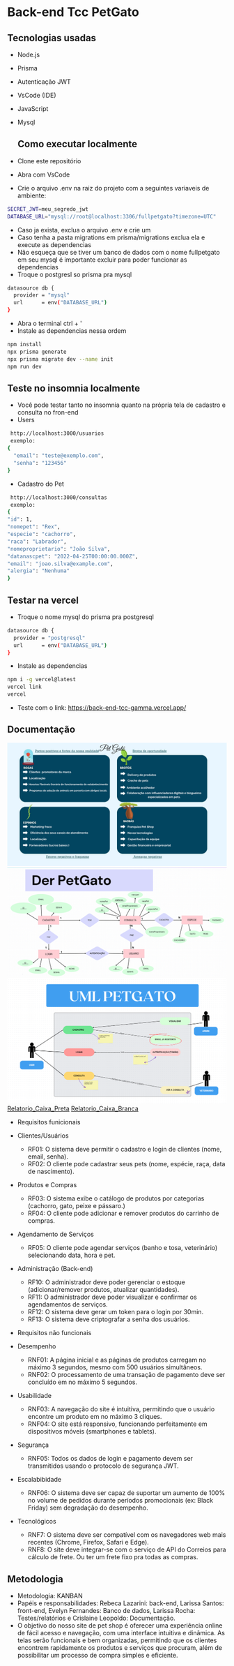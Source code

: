 # Back-end Tcc PetGato

## Tecnologias usadas

- Node.js
- Prisma
- Autenticação JWT
- VsCode (IDE)
- JavaScript
- Mysql

  ## Como executar localmente
- Clone este repositório
- Abra com VsCode
- Crie o arquivo .env na raiz do projeto com a seguintes variaveis de ambiente:
````bash
SECRET_JWT=meu_segredo_jwt
DATABASE_URL="mysql://root@localhost:3306/fullpetgato?timezone=UTC"
````
- Caso ja exista, exclua o arquivo .env e crie um
- Caso tenha a pasta migrations em prisma/migrations exclua ela e execute as dependencias
- Não esqueça que se tiver um banco de dados com o nome fullpetgato em seu mysql é importante excluir para poder funcionar as dependencias
- Troque o postgresl so prisma pra mysql 
```bash
datasource db {
  provider = "mysql"
  url      = env("DATABASE_URL")
}
```
- Abra o terminal ctrl + '
- Instale as dependencias nessa ordem
```bash
npm install
npx prisma generate
npx prisma migrate dev --name init
npm run dev
```

## Teste no insomnia localmente
- Você pode testar tanto no insomnia quanto na própria tela de cadastro e consulta no fron-end
- Users
```bash
 http://localhost:3000/usuarios
 exemplo:
{
  "email": "teste@exemplo.com",
  "senha": "123456"
}
```

- Cadastro do Pet
```bash
 http://localhost:3000/consultas
 exemplo:
{
"id": 1,
"nomepet": "Rex",
"especie": "cachorro",
"raca": "Labrador",
"nomeproprietario": "João Silva",
"datanascpet": "2022-04-25T00:00:00.000Z",
"email": "joao.silva@example.com",
"alergia": "Nenhuma"
}
```

## Testar na vercel
- Troque o nome mysql do prisma pra postgresql
```bash
datasource db {
  provider = "postgresql"
  url      = env("DATABASE_URL")
}
```
- Instale as dependencias
```bash
npm i -g vercel@latest
vercel link
vercel
```
- Teste com o link: https://back-end-tcc-gamma.vercel.app/

## Documentação
![matriz_swot](./docs/fofapetshop.png)
![DER](./docs/I1.png)
![UML](./docs/UML.png)
[Relatorio_Caixa_Preta](./docs/caixa_preta_back-end.pdf)
[Relatorio_Caixa_Branca](./docs/relatoriocaixapreta.pdf)
- Requisitos funicionais
- Clientes/Usuários
  - RF01: O sistema deve permitir o cadastro e login de clientes (nome, email, senha).
  - RF02: O cliente pode cadastrar seus pets (nome, espécie, raça, data de nascimento).
- Produtos e Compras
  - RF03: O sistema exibe o catálogo de produtos por categorias (cachorro, gato, peixe e pássaro.)
  -  RF04: O cliente pode adicionar e remover produtos do carrinho de compras.
- Agendamento de Serviços
  - RF05: O cliente pode agendar serviços (banho e tosa, veterinário) selecionando data, hora e pet.
- Administração (Back-end)
  - RF10: O administrador deve poder gerenciar o estoque (adicionar/remover produtos, atualizar quantidades).
  - RF11: O administrador deve poder visualizar e confirmar os agendamentos de serviços.
  - RF12: O sistema deve gerar um token para o login por 30min.
  - RF13: O sistema deve criptografar a senha dos usuários.

- Requisitos não funcionais 
- Desempenho
  - RNF01: A página inicial e as páginas de produtos carregam no máximo 3 segundos, mesmo com 500 usuários simultâneos.
  - RNF02: O processamento de uma transação de pagamento deve ser concluído em no máximo 5 segundos.
- Usabilidade
  - RNF03: A navegação do site é intuitiva, permitindo que o usuário encontre um produto em no máximo 3 cliques.
  - RNF04: O site está responsivo, funcionando perfeitamente em dispositivos móveis (smartphones e tablets).
- Segurança
  - RNF05: Todos os dados de login e pagamento devem ser transmitidos usando o protocolo de segurança JWT. 
- Escalabibidade
  - RNF06: O sistema deve ser capaz de suportar um aumento de 100% no volume de pedidos durante períodos promocionais (ex: Black Friday) sem degradação do desempenho.
- Tecnológicos
  - RNF7: O sistema deve ser compatível com os navegadores web mais recentes (Chrome, Firefox, Safari e Edge).
  - RNF8: O site deve integrar-se com o serviço de API do Correios para cálculo de frete. Ou ter um frete fixo pra todas as compras.



## Metodologia
- Metodologia: KANBAN
- Papéis e responsabilidades: Rebeca Lazarini: back-end, Larissa Santos: front-end, Evelyn Fernandes: Banco de dados, Larissa Rocha: Testes/relatórios e Crislaine Leopoldo: Documentação.
- O objetivo do nosso site de pet shop é oferecer uma experiência online de fácil acesso e navegação, com uma interface intuitiva e dinâmica. As telas serão funcionais e bem organizadas, permitindo que os clientes encontrem rapidamente os produtos e serviços que procuram, além de possibilitar um processo de compra simples e eficiente.
